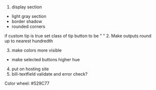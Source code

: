 1. display section

- light gray section
- border shadow
- rounded corners

if custom tip is true set class of tip button to be "
" 2. Make outputs round up to nearest hundredth

3. make colors more visible

- make selected buttons higher hue

4. put on hosting site
5. bill-textfield validate and error check?

Color wheel: #529C77
